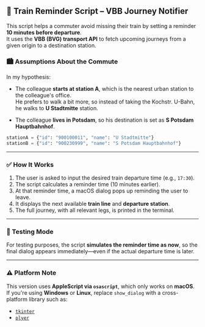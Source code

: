 ## 🚆 Train Reminder Script – VBB Journey Notifier

This script helps a commuter avoid missing their train by setting a reminder **10 minutes before departure**.  
It uses the **VBB (BVG) transport API** to fetch upcoming journeys from a given origin to a destination station.

### 🏙️ Assumptions About the Commute

In my hypothesis:

- The colleague **starts at station A**, which is the nearest urban station to the colleague's office.  
  He prefers to walk a bit more, so instead of taking the Kochstr. U-Bahn, he walks to **U Stadtmitte** station.

- The colleague **lives in Potsdam**, so his destination is set as **S Potsdam Hauptbahnhof**.

```python
stationA = {"id": "900100011", "name": "U Stadtmitte"}
stationB = {"id": "900230999", "name": "S Potsdam Hauptbahnhof"}
```

---

### ✅ How It Works

1. The user is asked to input the desired train departure time (e.g., `17:30`).
2. The script calculates a reminder time (10 minutes earlier).
3. At that reminder time, a macOS dialog pops up reminding the user to leave.
4. It displays the next available **train line** and **departure station**.
5. The full journey, with all relevant legs, is printed in the terminal.

---

### 🧪 Testing Mode

For testing purposes, the script **simulates the reminder time as now**, so the final dialog appears immediately—even if the actual departure time is later.

---

### ⚠️ Platform Note

This version uses **AppleScript via `osascript`**, which only works on **macOS**.  
If you're using **Windows** or **Linux**, replace `show_dialog` with a cross-platform library such as:

- [`tkinter`](https://docs.python.org/3/library/tkinter.html)
- [`plyer`](https://plyer.readthedocs.io/en/latest/)
